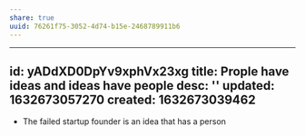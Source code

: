 ```yaml
---
share: true
uuid: 76261f75-3052-4d74-b15e-2468789911b6
---
```

---
id: yADdXD0DpYv9xphVx23xg
title: Prople have ideas and ideas have people
desc: ''
updated: 1632673057270
created: 1632673039462
---

* The failed startup founder is an idea that has a person
